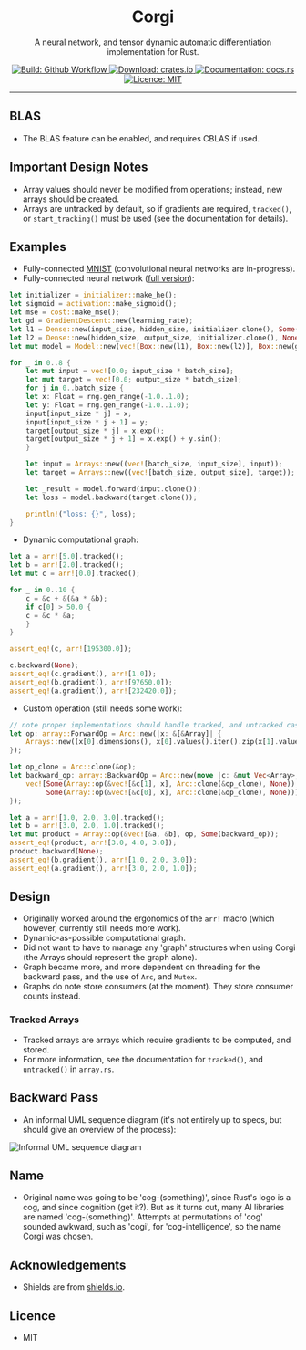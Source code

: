<h1 align="center">Corgi</h1>
<p align="center">A neural network, and tensor dynamic automatic differentiation implementation for Rust.</p>
<p align="center">
    <a href="https://github.com/patricksongzy/corgi/">
        <img alt="Build: Github Workflow" src="https://img.shields.io/github/workflow/status/patricksongzy/corgi/Rust"></img>
    </a>
    <a href="https://crates.io/crates/corgi">
        <img alt="Download: crates.io" src="https://img.shields.io/crates/v/corgi"></img>
    </a>
    <a href="https://docs.rs/corgi">
        <img alt="Documentation: docs.rs" src="https://docs.rs/corgi/badge.svg"></img>
    </a>
    <a href="https://github.com/patricksongzy/corgi/blob/main/LICENSE">
        <img alt="Licence: MIT" src="https://img.shields.io/badge/license-MIT-blue.svg"></img>
    </a>
</p>
<hr>

## BLAS
* The BLAS feature can be enabled, and requires CBLAS if used.

## Important Design Notes
* Array values should never be modified from operations; instead, new arrays should be created.
* Arrays are untracked by default, so if gradients are required, `tracked()`, or `start_tracking()` must be used (see the documentation for details).

## Examples
* Fully-connected [MNIST](https://github.com/patricksongzy/corgi-sample/blob/main/src/main.rs) (convolutional neural networks are in-progress).
* Fully-connected neural network ([full version](https://github.com/patricksongzy/corgi/blob/main/src/model.rs#L65)):
```rust
let initializer = initializer::make_he();
let sigmoid = activation::make_sigmoid();
let mse = cost::make_mse();
let gd = GradientDescent::new(learning_rate);
let l1 = Dense::new(input_size, hidden_size, initializer.clone(), Some(sigmoid));
let l2 = Dense::new(hidden_size, output_size, initializer.clone(), None);
let mut model = Model::new(vec![Box::new(l1), Box::new(l2)], Box::new(gd), mse);

for _ in 0..8 {
    let mut input = vec![0.0; input_size * batch_size];
    let mut target = vec![0.0; output_size * batch_size];
    for j in 0..batch_size {
	let x: Float = rng.gen_range(-1.0..1.0);
	let y: Float = rng.gen_range(-1.0..1.0);
	input[input_size * j] = x;
	input[input_size * j + 1] = y;
	target[output_size * j] = x.exp();
	target[output_size * j + 1] = x.exp() + y.sin();
    }

    let input = Arrays::new((vec![batch_size, input_size], input));
    let target = Arrays::new((vec![batch_size, output_size], target));

    let _result = model.forward(input.clone());
    let loss = model.backward(target.clone());

    println!("loss: {}", loss);
}
```
* Dynamic computational graph:
```rust
let a = arr![5.0].tracked();
let b = arr![2.0].tracked();
let mut c = arr![0.0].tracked();

for _ in 0..10 {
    c = &c + &(&a * &b);
    if c[0] > 50.0 {
	c = &c * &a;
    }
}

assert_eq!(c, arr![195300.0]);

c.backward(None);
assert_eq!(c.gradient(), arr![1.0]);
assert_eq!(b.gradient(), arr![97650.0]);
assert_eq!(a.gradient(), arr![232420.0]);
```
* Custom operation (still needs some work):
```rust
// note proper implementations should handle tracked, and untracked cases
let op: array::ForwardOp = Arc::new(|x: &[&Array]| {
    Arrays::new((x[0].dimensions(), x[0].values().iter().zip(x[1].values()).map(|(x, y)| x * y).collect::<Vec<Float>>()))
});

let op_clone = Arc::clone(&op);
let backward_op: array::BackwardOp = Arc::new(move |c: &mut Vec<Array>, x: &Array| {
    vec![Some(Array::op(&vec![&c[1], x], Arc::clone(&op_clone), None)),
         Some(Array::op(&vec![&c[0], x], Arc::clone(&op_clone), None))]
});

let a = arr![1.0, 2.0, 3.0].tracked();
let b = arr![3.0, 2.0, 1.0].tracked();
let mut product = Array::op(&vec![&a, &b], op, Some(backward_op));
assert_eq!(product, arr![3.0, 4.0, 3.0]);
product.backward(None);
assert_eq!(b.gradient(), arr![1.0, 2.0, 3.0]);
assert_eq!(a.gradient(), arr![3.0, 2.0, 1.0]);
```

## Design
* Originally worked around the ergonomics of the `arr!` macro (which however, currently still needs more work).
* Dynamic-as-possible computational graph.
* Did not want to have to manage any 'graph' structures when using Corgi (the Arrays should represent the graph alone).
* Graph became more, and more dependent on threading for the backward pass, and the use of `Arc`, and `Mutex`.
* Graphs do note store consumers (at the moment). They store consumer counts instead.

### Tracked Arrays
* Tracked arrays are arrays which require gradients to be computed, and stored.
* For more information, see the documentation for `tracked()`, and `untracked()` in `array.rs`.

## Backward Pass
* An informal UML sequence diagram (it's not entirely up to specs, but should give an overview of the process):

![Informal UML sequence diagram](https://raw.githubusercontent.com/patricksongzy/corgi/main/images/sequence.svg?sanitize=true)

## Name
* Original name was going to be 'cog-(something)', since Rust's logo is a cog, and since cognition (get it?).
But as it turns out, many AI libraries are named 'cog-(something)'. Attempts at permutations of 'cog' sounded awkward, such as 'cogi', for 'cog-intelligence',
so the name Corgi was chosen.

## Acknowledgements
* Shields are from [shields.io](https://shields.io).

## Licence
* MIT
